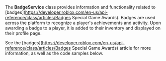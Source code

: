 The **BadgeService** class provides information and functionality related to [badges](https://developer.roblox.com/en-us/api-reference/class/articles/Badges Special Game Awards). Badges are used across the platform to recognize a player's achievements and activity. Upon awarding a badge to a player, it is added to their inventory and displayed on their profile page.

See the [badges](https://developer.roblox.com/en-us/api-reference/class/articles/Badges Special Game Awards) article for more information, as well as the code samples below.